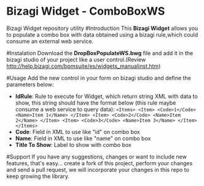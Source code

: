 # Bizagi Widget - ComboBoxWS 
Bizagi Widget repository utility
#Introduction
 This **Bizagi Widget** allows you to populate a combo box with data obtained using a  bizagi rule,which could consume an external web service.

#Instalation
Download the **DropBoxPopulateWS.bwg** file and add it in the bizagi studio of your project like a user control.(Review http://help.bizagi.com/bpmsuite/es/widgets_manualinst.htm)

#Usage
Add  the new control in your form on bizagi studio  and define the parameters below:
* **IdRule**: Rule to execute for Widget, which return string XML with data to show, this string should have the format below (this rule maybe consume a web service to query data):
` <Items>
	<Item>
		<Code>1</Code>
		<Name>Item 1</Name>
	</Item>
	<Item>
		<Code>2</Code>
		<Name>Item 2</Name>
	</Item>
	<Item>
		<Code>3</Code>
		<Name>Item 3</Name>
	</Item>
  </Items>
`
* **Code**: Field in XML to use like "id" on combo box  
* **Name**: Field in XML to use like "name" on combo box
* **Title To Show**: Label to show with combo box

#Support
If you have any suggestions, changes or want to include new features, that's easy... create a fork of this project, perform your changes and send a pull request, we will incorporate your changes in this repo to keep growing the library.
